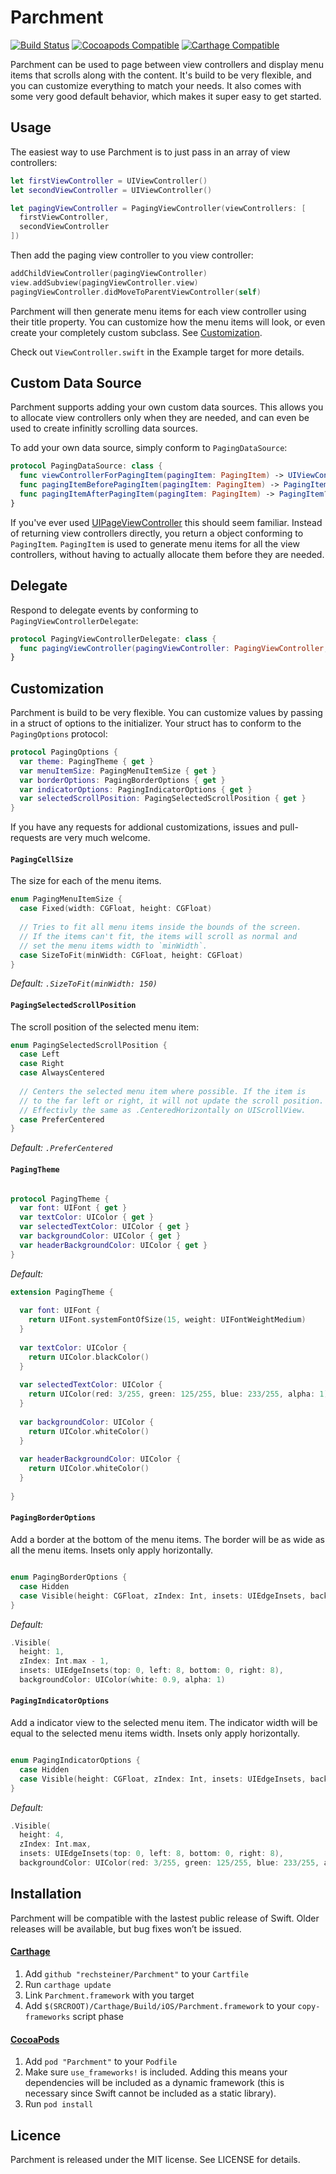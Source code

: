 # Parchment

[![Build Status](https://img.shields.io/circleci/project/rechsteiner/parchment.svg)](https://circleci.com/gh/rechsteiner/Parchment)
[![Cocoapods Compatible](https://img.shields.io/cocoapods/v/Parchment.svg)](https://cocoapods.org/pods/Parchment)
[![Carthage Compatible](https://img.shields.io/badge/Carthage-compatible-4BC51D.svg)](https://github.com/Carthage/Carthage)

Parchment can be used to page between view controllers and display menu items that scrolls along with the content. It's build to be very flexible, and you can customize everything to match your needs. It also comes with some very good default behavior, which makes it super easy to get started.

## Usage

The easiest way to use Parchment is to just pass in an array of view controllers:

```Swift
let firstViewController = UIViewController()
let secondViewController = UIViewController()

let pagingViewController = PagingViewController(viewControllers: [
  firstViewController,
  secondViewController
])
```

Then add the paging view controller to you view controller:

```Swift
addChildViewController(pagingViewController)
view.addSubview(pagingViewController.view)
pagingViewController.didMoveToParentViewController(self)
```

Parchment will then generate menu items for each view controller using their title property. You can customize how the menu items will look, or even create your completely custom subclass. See [Customization]().

Check out `ViewController.swift` in the Example target for more details.

## Custom Data Source

Parchment supports adding your own custom data sources. This allows you
to allocate view controllers only when they are needed, and can even be used to 
create infinitly scrolling data sources.

To add your own data source, simply conform to `PagingDataSource`:

```Swift
protocol PagingDataSource: class {
  func viewControllerForPagingItem(pagingItem: PagingItem) -> UIViewController
  func pagingItemBeforePagingItem(pagingItem: PagingItem) -> PagingItem?
  func pagingItemAfterPagingItem(pagingItem: PagingItem) -> PagingItem?
}
```

If you've ever used [UIPageViewController](https://developer.apple.com/library/ios/documentation/UIKit/Reference/UIPageViewControllerClassReferenceClassRef/) this should seem familiar. Instead of returning view controllers directly, you return a object conforming to `PagingItem`. `PagingItem` is used to generate menu items for all the view controllers, without having to actually allocate them before they are needed.

## Delegate

Respond to delegate events by conforming to `PagingViewControllerDelegate`:

```Swift
protocol PagingViewControllerDelegate: class {
  func pagingViewController(pagingViewController: PagingViewController, didMoveToViewController: UIViewController)
}
```

## Customization

Parchment is build to be very flexible. You can customize values by passing in a struct of options to the initializer.
Your struct has to conform to the `PagingOptions` protocol:

```Swift
protocol PagingOptions {
  var theme: PagingTheme { get }
  var menuItemSize: PagingMenuItemSize { get }
  var borderOptions: PagingBorderOptions { get }
  var indicatorOptions: PagingIndicatorOptions { get }
  var selectedScrollPosition: PagingSelectedScrollPosition { get }
}
```

If you have any requests for addional customizations, issues and pull-requests are very much welcome.

#### `PagingCellSize`

The size for each of the menu items.

```Swift
enum PagingMenuItemSize {
  case Fixed(width: CGFloat, height: CGFloat)
  
  // Tries to fit all menu items inside the bounds of the screen.
  // If the items can't fit, the items will scroll as normal and
  // set the menu items width to `minWidth`.
  case SizeToFit(minWidth: CGFloat, height: CGFloat)
}
```

_Default: `.SizeToFit(minWidth: 150)`_

#### `PagingSelectedScrollPosition`

The scroll position of the selected menu item:

```Swift
enum PagingSelectedScrollPosition {
  case Left
  case Right
  case AlwaysCentered
  
  // Centers the selected menu item where possible. If the item is
  // to the far left or right, it will not update the scroll position.
  // Effectivly the same as .CenteredHorizontally on UIScrollView.
  case PreferCentered
}
```

_Default: `.PreferCentered`_

#### `PagingTheme`

```Swift 

protocol PagingTheme {
  var font: UIFont { get }
  var textColor: UIColor { get }
  var selectedTextColor: UIColor { get }
  var backgroundColor: UIColor { get }
  var headerBackgroundColor: UIColor { get }
}
```

_Default:_

```Swift
extension PagingTheme {
  
  var font: UIFont {
    return UIFont.systemFontOfSize(15, weight: UIFontWeightMedium)
  }
  
  var textColor: UIColor {
    return UIColor.blackColor()
  }
  
  var selectedTextColor: UIColor {
    return UIColor(red: 3/255, green: 125/255, blue: 233/255, alpha: 1)
  }
  
  var backgroundColor: UIColor {
    return UIColor.whiteColor()
  }
  
  var headerBackgroundColor: UIColor {
    return UIColor.whiteColor()
  }
  
}
```

#### `PagingBorderOptions`

Add a border at the bottom of the menu items. The border will be as wide as all the menu items. Insets only apply horizontally.

```Swift

enum PagingBorderOptions {
  case Hidden
  case Visible(height: CGFloat, zIndex: Int, insets: UIEdgeInsets, backgroundColor: UIColor)
}
```

_Default:_ 
```Swift
.Visible(
  height: 1,
  zIndex: Int.max - 1,
  insets: UIEdgeInsets(top: 0, left: 8, bottom: 0, right: 8),
  backgroundColor: UIColor(white: 0.9, alpha: 1)
```

#### `PagingIndicatorOptions`

Add a indicator view to the selected menu item. The indicator width will be equal to the selected menu items width. Insets only apply horizontally.

```Swift

enum PagingIndicatorOptions {
  case Hidden
  case Visible(height: CGFloat, zIndex: Int, insets: UIEdgeInsets, backgroundColor: UIColor)
}
```

_Default:_ 
```Swift
.Visible(
  height: 4,
  zIndex: Int.max,
  insets: UIEdgeInsets(top: 0, left: 8, bottom: 0, right: 8),
  backgroundColor: UIColor(red: 3/255, green: 125/255, blue: 233/255, alpha: 1)
```

## Installation

Parchment will be compatible with the lastest public release of Swift. Older releases will be available, but bug fixes won’t be issued.

#### [Carthage](https://github.com/carthage/carthage)

1. Add `github "rechsteiner/Parchment"` to your `Cartfile`
2. Run `carthage update`
3. Link `Parchment.framework` with you target
4. Add `$(SRCROOT)/Carthage/Build/iOS/Parchment.framework` to your `copy-frameworks` script phase

#### [CocoaPods](https://cocoapods.org)

1. Add `pod "Parchment"` to your `Podfile`
2. Make sure `use_frameworks!` is included. Adding this means your dependencies will be included as a dynamic framework (this is necessary since Swift cannot be included as a static library).
3. Run `pod install`

## Licence

Parchment is released under the MIT license. See LICENSE for details.

